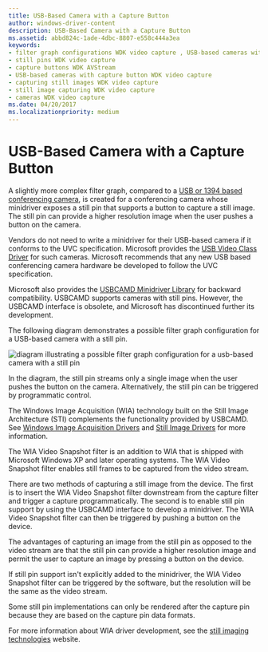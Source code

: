 ```yaml
---
title: USB-Based Camera with a Capture Button
author: windows-driver-content
description: USB-Based Camera with a Capture Button
ms.assetid: abbd824c-1ade-4dbc-8807-e558c444a3ea
keywords:
- filter graph configurations WDK video capture , USB-based cameras with capture button
- still pins WDK video capture
- capture buttons WDK AVStream
- USB-based cameras with capture button WDK video capture
- capturing still images WDK video capture
- still image capturing WDK video capture
- cameras WDK video capture
ms.date: 04/20/2017
ms.localizationpriority: medium
---
```


# USB-Based Camera with a Capture Button


A slightly more complex filter graph, compared to a [USB or 1394 based conferencing camera](usb-or-1394-based-conferencing-camera.md), is created for a conferencing camera whose minidriver exposes a still pin that supports a button to capture a still image. The still pin can provide a higher resolution image when the user pushes a button on the camera.

Vendors do not need to write a minidriver for their USB-based camera if it conforms to the UVC specification. Microsoft provides the [USB Video Class Driver](usb-video-class-driver.md) for such cameras. Microsoft recommends that any new USB based conferencing camera hardware be developed to follow the UVC specification.

Microsoft also provides the [USBCAMD Minidriver Library](usbcamd-minidriver-library.md) for backward compatibility. USBCAMD supports cameras with still pins. However, the USBCAMD interface is obsolete, and Microsoft has discontinued further its development.

The following diagram demonstrates a possible filter graph configuration for a USB-based camera with a still pin.

![diagram illustrating a possible filter graph configuration for a usb-based camera with a still pin](images/usb-camera-still.gif)

In the diagram, the still pin streams only a single image when the user pushes the button on the camera. Alternatively, the still pin can be triggered by programmatic control.

The Windows Image Acquisition (WIA) technology built on the Still Image Architecture (STI) complements the functionality provided by USBCAMD. See [Windows Image Acquisition Drivers](https://msdn.microsoft.com/library/windows/hardware/ff553346) and [Still Image Drivers](https://msdn.microsoft.com/library/windows/hardware/ff548278) for more information.

The WIA Video Snapshot filter is an addition to WIA that is shipped with Microsoft Windows XP and later operating systems. The WIA Video Snapshot filter enables still frames to be captured from the video stream.

There are two methods of capturing a still image from the device. The first is to insert the WIA Video Snapshot filter downstream from the capture filter and trigger a capture programmatically. The second is to enable still pin support by using the USBCAMD interface to develop a minidriver. The WIA Video Snapshot filter can then be triggered by pushing a button on the device.

The advantages of capturing an image from the still pin as opposed to the video stream are that the still pin can provide a higher resolution image and permit the user to capture an image by pressing a button on the device.

If still pin support isn't explicitly added to the minidriver, the WIA Video Snapshot filter can be triggered by the software, but the resolution will be the same as the video stream.

Some still pin implementations can only be rendered after the capture pin because they are based on the capture pin data formats.

For more information about WIA driver development, see the [still imaging technologies](http://go.microsoft.com/fwlink/p/?linkid=8768) website.

 

 




